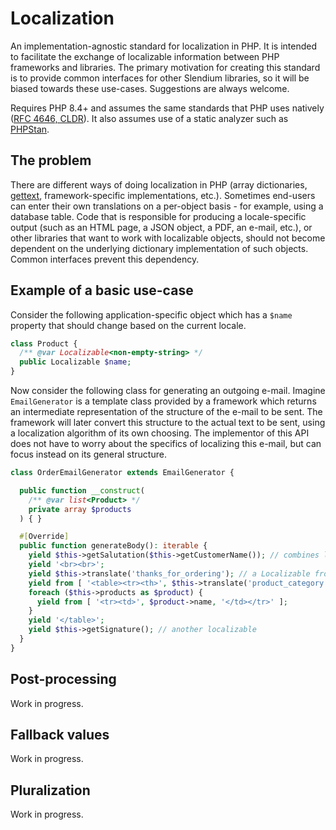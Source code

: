 # Localization
An implementation-agnostic standard for localization in PHP. It is intended to facilitate the exchange of localizable information between PHP frameworks and libraries. The primary motivation for creating this standard is to provide common interfaces for other Slendium libraries, so it will be biased towards these use-cases. Suggestions are always welcome.

Requires PHP 8.4+ and assumes the same standards that PHP uses natively ([RFC 4646, CLDR](https://www.php.net/manual/en/class.locale.php)). It also assumes use of a static analyzer such as [PHPStan](https://phpstan.org/).

## The problem
There are different ways of doing localization in PHP (array dictionaries, [gettext](https://www.php.net/manual/en/book.gettext.php), framework-specific implementations, etc.). Sometimes end-users can enter their own translations on a per-object basis - for example, using a database table. Code that is responsible for producing a locale-specific output (such as an HTML page, a JSON object, a PDF, an e-mail, etc.), or other libraries that want to work with localizable objects, should not become dependent on the underlying dictionary implementation of such objects. Common interfaces prevent this dependency.

## Example of a basic use-case
Consider the following application-specific object which has a `$name` property that should change based on the current locale.

```PHP
class Product {
  /** @var Localizable<non-empty-string> */
  public Localizable $name;
}
```
Now consider the following class for generating an outgoing e-mail. Imagine `EmailGenerator` is a template class provided by a framework which returns an intermediate representation of the structure of the e-mail to be sent. The framework will later convert this structure to the actual text to be sent, using a localization algorithm of its own choosing. The implementor of this API does not have to worry about the specifics of localizing this e-mail, but can focus instead on its general structure.
```PHP
class OrderEmailGenerator extends EmailGenerator {

  public function __construct(
    /** @var list<Product> */
    private array $products
  ) { }

  #[Override]
  public function generateBody(): iterable {
    yield $this->getSalutation($this->getCustomerName()); // combines localizable information with a customer name
    yield '<br><br>';
    yield $this->translate('thanks_for_ordering'); // a Localizable from a static dictionary
    yield from [ '<table><tr><th>', $this->translate('product_category'), '</th></tr>' ];
    foreach ($this->products as $product) {
      yield from [ '<tr><td>', $product->name, '</td></tr>' ];
    }
    yield '</table>';
    yield $this->getSignature(); // another localizable
  }
}
```

## Post-processing
Work in progress.

## Fallback values
Work in progress.

## Pluralization
Work in progress.
